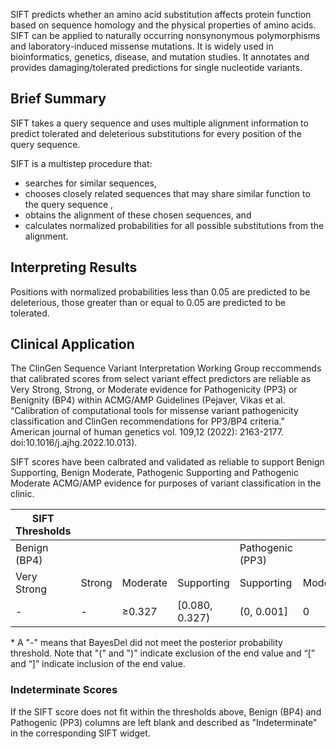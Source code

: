 SIFT predicts whether an amino acid substitution affects protein function based on sequence homology and the physical properties of amino acids. SIFT can be applied to naturally occurring nonsynonymous polymorphisms and laboratory-induced missense mutations. It is widely used in bioinformatics, genetics, disease, and mutation studies. It annotates and provides damaging/tolerated predictions for single nucleotide variants.

## Brief Summary

SIFT takes a query sequence and uses multiple alignment information to predict tolerated and deleterious substitutions for every position of the query sequence.

SIFT is a multistep procedure that:

- searches for similar sequences,
- chooses closely related sequences that may share similar function to the query sequence ,
- obtains the alignment of these chosen sequences, and
- calculates normalized probabilities for all possible substitutions from the alignment.

## Interpreting Results

Positions with normalized probabilities less than 0.05 are predicted to be deleterious, those greater than or equal to 0.05 are predicted to be tolerated.

## Clinical Application

The ClinGen Sequence Variant Interpretation Working Group reccommends that calibrated scores from select variant effect predictors are reliable as Very Strong, Strong, or Moderate evidence for Pathogenicity (PP3) or Benignity (BP4) within ACMG/AMP Guidelines (Pejaver, Vikas et al. “Calibration of computational tools for missense variant pathogenicity classification and ClinGen recommendations for PP3/BP4 criteria.” American journal of human genetics vol. 109,12 (2022): 2163-2177. doi:10.1016/j.ajhg.2022.10.013).

SIFT scores have been calbrated and validated as reliable to support Benign Supporting, Benign Moderate, Pathogenic Supporting and Pathogenic Moderate ACMG/AMP evidence for purposes of variant classification in the clinic.

| SIFT Thresholds |                 |                |                |                |                |                |                |                |
|--------------|-----------------|----------------|----------------|----------------|----------------|----------------|----------------|----------------|
| Benign (BP4) |||| Pathogenic (PP3)|
|Very Strong   |Strong      |Moderate     |Supporting   |Supporting   |Moderate     |Strong      |Very Strong   |
|-|-|≥0.327|[0.080, 0.327)|(0, 0.001]|0|	-|   -   |

\* A "-" means that BayesDel did not meet the posterior probability threshold. Note that "(" and ")" indicate exclusion of the end value and “[” and “]” indicate inclusion of the end value.

### Indeterminate Scores

If the SIFT score does not fit within the thresholds above, Benign (BP4) and Pathogenic (PP3) columns are left blank and described as "Indeterminate" in the corresponding SIFT widget.